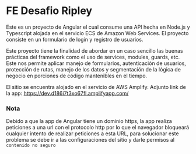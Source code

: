 # FE Desafio Ripley

Este es un proyecto de Angular el cual consume una API hecha en Node.js y Typescript alojada en el servicio ECS de Amazon Web Services. El proyecto consiste en un formulario de login y registro de usuarios.

Este proyecto tiene la finalidad de abordar en un caso sencillo las buenas prácticas del framework como el uso de services, modules, guards, etc. Este nos permite aplicar manejo de formularios, autenticación de usuarios, protección de rutas, manejo de los datos y segmentación de la lógica de negocio en porciones de código mantenibles en el tiempo.

El sitio se encuentra alojado en el servicio de AWS Amplify. Adjunto link de la app: https://dev.d186i7t3xo67fl.amplifyapp.com/

### Nota
Debido a que la app de Angular tiene un dominio https, la app realiza peticiones a una url con el protocolo http por lo que el navegador bloqueará cualquier intento de realizar peticiones a esta URL, para solucionar este problema se debe ir a las configuraciones del sitio y darle permisos al `contenido no seguro`